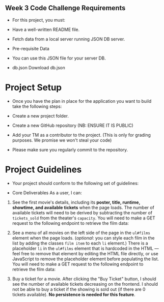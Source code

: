 ## Week 3 Code Challenge Requirements
- For this project, you must:

- Have a well-written README file.
- Fetch data from a local server running JSON DB server.
- Pre-requisite Data
- You can use this JSON file for your server DB.

- db.json Download db.json 

# Project Setup
- Once you have the plan in place for the application you want to build take the following steps:

- Create a new project folder.
- Create a new GitHub repository (NB: ENSURE IT IS PUBLIC)
- Add your TM as a contributor to the project. (This is only for grading purposes. We promise we won't steal your code)
- Please make sure you regularly commit to the repository.

# Project Guidelines
- Your project should conform to the following set of guidelines:

- Core Deliverables
As a user, I can:

1. See the first movie's details, including its **poster, title, runtime,
   showtime, and available tickets** when the page loads. The number of
   available tickets will need to be derived by subtracting the number of
   `tickets_sold` from the theater's `capacity`. You will need to make a GET
   request to the following endpoint to retrieve the film data:

2. See a menu of all movies on the left side of the page in the `ul#films`
   element when the page loads. (_optional_: you can style each film in the list
   by adding the classes `film item` to each `li` element.) There is a
   placeholder `li` in the `ul#films` element that is hardcoded in the HTML —
   feel free to remove that element by editing the HTML file directly, or use
   JavaScript to remove the placeholder element before populating the list. You
   will need to make a GET request to the following endpoint to retrieve the
   film data:

3. Buy a ticket for a movie. After clicking the "Buy Ticket" button, I should
   see the number of available tickets decreasing on the frontend. I should not
   be able to buy a ticket if the showing is sold out (if there are 0 tickets
   available). **No persistence is needed for this feature**.
